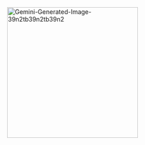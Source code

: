 <!-- Syed Arsalan Jan's Portfolio -->
<p align="center">
 
</p align="center">
<div style="display: flex; justify-content: center; align-items: center; height: 100vh;">
  <img src="https://i.ibb.co/HX4gq6K/Gemini-Generated-Image-39n2tb39n2tb39n2.jpg" alt="Gemini-Generated-Image-39n2tb39n2tb39n2" height="300px" border="0">
</div>
<h1>SYED AHAD JAN</h1>
<p align="center">
 
 <img src="https://badges.pufler.dev/visits/arsalan307/arsalan307"/> 
 <!-- <img src="https://badges.pufler.dev/years/arsalan307"/> -->
 <img src="https://badges.pufler.dev/repos/arsalan307"/>
 <img src="https://badges.pufler.dev/commits/monthly/arsalan307" />

</p>

<h2 align="center">Technology Stack <img src="https://github.com/arsalan307/arsalan307/blob/main/images/laptop.gif" width="50"></h2>

<p align="center">
 <img src="https://img.shields.io/badge/C-00599C?style=flat-square&logo=c&logoColor=white"/>
<img src="https://img.shields.io/badge/-java-E34A86?style=flat-square&logo=java"/>
<img src="https://img.shields.io/badge/-C++-00599C?style=flat-square&logo=c"/>
<img src="https://img.shields.io/badge/-HTML5-E34F26?style=flat-square&logo=html5&logoColor=white"/>
<img src="https://img.shields.io/badge/-CSS3-1572B6?style=flat-square&logo=css3"/>
<img src="https://img.shields.io/badge/-Bootstrap-563D7C?style=flat-square&logo=bootstrap"/>
<img src="https://img.shields.io/badge/-Heroku-430098?style=flat-square&logo=heroku"/>
<img src="https://img.shields.io/badge/-JavaScript-black?style=flat-square&logo=javascript"/>
<img src="https://img.shields.io/badge/-Nodejs-black?style=flat-square&logo=Node.js"/>
<img src="https://img.shields.io/badge/-React-black?style=flat-square&logo=react"/>
<img src="https://img.shields.io/badge/-MongoDB-black?style=flat-square&logo=mongodb"/>
<img src="https://img.shields.io/badge/-MySQL-black?style=flat-square&logo=mysql"/>
<img src="https://img.shields.io/badge/-Git-black?style=flat-square&logo=git"/>
<img src="https://img.shields.io/badge/-GitHub-black?style=flat-square&logo=github"/>
</p>

<h2 align="center">Reach me out on <img src="https://media0.giphy.com/media/jqNPzdTTxQfOgOqpO4/source.gif" width="50"></h2>

<p align="center">
<a href="mailto: syedarsalanjan307@gmail.com">
 <img src="https://img.shields.io/badge/-syedarsalanjan307-c14438?style=flat-square&logo=Gmail&logoColor=white&link=mailto:syedarsalanjan307@gmail.com"/>
</a>
<a href="https://www.linkedin.com/in/syed-arsalan-jan/">
 <img src="https://img.shields.io/badge/-syedarsalanjan-blue?style=flat-square&logo=Linkedin&logoColor=white&link=https://www.linkedin.com/in/syed-arsalan-jan/"/>
</a>
 <a href="https://twitter.com/syedarsalan307">
 <img src="https://img.shields.io/badge/-syedarsalan307-blue?style=flat-square&logo=twitter&logoColor=white&link=https://twitter.com/syedarsalan307"/>
</a>
</p>


<h2 align="center">
  My Contribution Graph <img src="https://media.giphy.com/media/xUA7aZeLE2e0P7Znz2/giphy.gif" width="50">
</h2>
<p align="center">
  <img src="https://github.com/arsalan307/arsalan307/raw/output/github-contribution-grid-snake.svg" alt="snake"></center>
</p>

<h2 align="center">
  My Github Stats<img src="https://media.giphy.com/media/VgCDAzcKvsR6OM0uWg/giphy.gif" width="50">
</h2>
 
<br>

<p align = "center">
  <img  src = "https://github-readme-stats.vercel.app/api?username=arsalan307&show_icons=true&theme=radical&line_height=27">
  <img src = "https://github-readme-stats.vercel.app/api/top-langs/?username=arsalan307&hide=html,css,java,shaderlab,kotlin,hlsl&theme=radical">
</p>

<p align = "center">
 <img  src="https://github-readme-streak-stats.herokuapp.com/?user=arsalan307&show_icons=true&locale=en&layout=compact&theme=radical&line_height=0" />
</p> 

<p align = "center">
 <img src="https://activity-graph.herokuapp.com/graph?username=arsalan307&theme=redical">
</p> 
<hr>
<p align="center">If you like it, do fork 🍴 and star ⭐</p>
